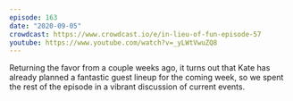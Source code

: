 ```yaml
---
episode: 163
date: "2020-09-05"
crowdcast: https://www.crowdcast.io/e/in-lieu-of-fun-episode-57
youtube: https://www.youtube.com/watch?v=_yLWtVwuZQ8
---
```


Returning the favor from a couple weeks ago, it turns out that Kate
has already planned a fantastic guest lineup for the coming week, so
we spent the rest of the episode in a vibrant discussion of current
events.
